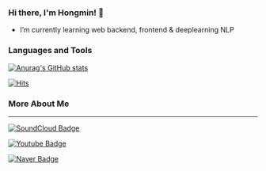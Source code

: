 ### Hi there, I'm Hongmin! 👋


- I’m currently learning web backend, frontend & deeplearning NLP
<!-- - 👯 I’m looking to collaborate on ...
- 🤔 I’m looking for help with ...
- 💬 Ask me about ...
- 📫 How to reach me: ...
- 😄 Pronouns: ...
- ⚡ Fun fact: ... -->

### Languages and Tools

[![Anurag's GitHub stats](https://github-readme-stats.vercel.app/api?username=honghyeong&show_icons=true&theme=tokyonight)](https://github.com/anuraghazra/github-readme-stats)


  
[![Hits](https://hits.seeyoufarm.com/api/count/incr/badge.svg?url=https%3A%2F%2Fgithub.com%2Fhonghyeong&count_bg=%23CDFFA8&title_bg=%23555555&icon=instagram.svg&icon_color=%23E7E7E7&title=hits&edge_flat=false)](https://hits.seeyoufarm.com)

### More About Me
----------------------------
 [![SoundCloud Badge](https://img.shields.io/badge/SoundCloud-ff3300?style=flat&logo=SoundCloud&logoColor=white&link=https://soundcloud.com/ohhongmin)](https://soundcloud.com/ohhongmin)

 [![Youtube Badge](https://img.shields.io/badge/Youtube-ff3300?style=flat&logo=Youtube&logoColor=white&link=https://www.youtube.com/channel/UCZiK_zpSgIwnAQgEVYSTPaQ)](https://www.youtube.com/channel/UCZiK_zpSgIwnAQgEVYSTPaQ)

[![Naver Badge](https://img.shields.io/badge/Naver-03C75A?style=flat&logo=Youtube&logoColor=white&link=https:/https://blog.naver.com/ohhongmin)](https://blog.naver.com/ohhongmin)
